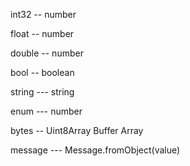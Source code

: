 int32  --  number

float -- number

double -- number

bool -- boolean

string --- string

enum --- number

bytes -- Uint8Array   Buffer  Array

message --- Message.fromObject(value)